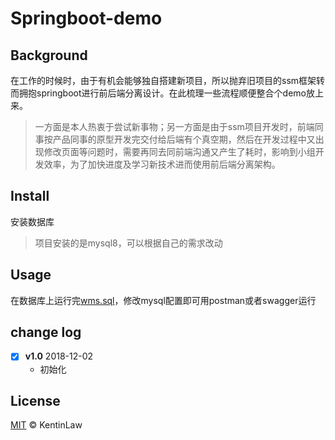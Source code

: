 # Springboot-demo
## Background
在工作的时候时，由于有机会能够独自搭建新项目，所以抛弃旧项目的ssm框架转而拥抱springboot进行前后端分离设计。在此梳理一些流程顺便整合个demo放上来。
> 一方面是本人热衷于尝试新事物；另一方面是由于ssm项目开发时，前端同事按产品同事的原型开发完交付给后端有个真空期，然后在开发过程中又出现修改页面等问题时，需要再同去同前端沟通又产生了耗时，影响到小组开发效率，为了加快进度及学习新技术进而使用前后端分离架构。


## Install
安装数据库 
> 项目安装的是mysql8，可以根据自己的需求改动

## Usage
在数据库上运行完[wms.sql](/wms.sql)，修改mysql配置即可用postman或者swagger运行

## change log
- [x] **v1.0**  2018-12-02
    - 初始化
## License

[MIT](LICENSE) © KentinLaw
